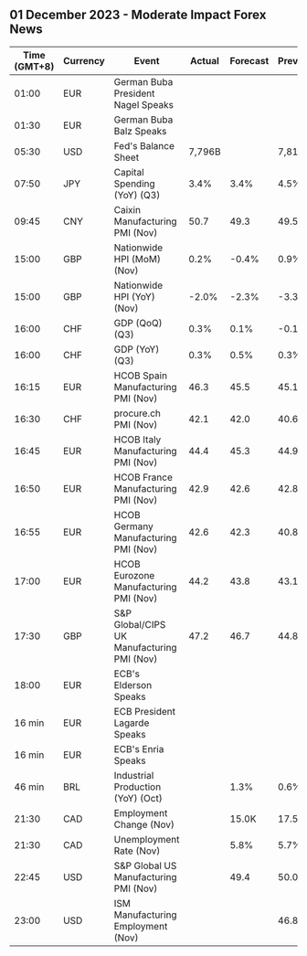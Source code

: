 ## 01 December 2023 - Moderate Impact Forex News

| Time (GMT+8) | Currency | Event | Actual | Forecast | Previous |
|------|----------|-------|--------|----------|----------|
| 01:00 | EUR | German Buba President Nagel Speaks |  |  |  |
| 01:30 | EUR | German Buba Balz Speaks |  |  |  |
| 05:30 | USD | Fed's Balance Sheet | 7,796B |  | 7,811B |
| 07:50 | JPY | Capital Spending (YoY) (Q3) | 3.4% | 3.4% | 4.5% |
| 09:45 | CNY | Caixin Manufacturing PMI (Nov) | 50.7 | 49.3 | 49.5 |
| 15:00 | GBP | Nationwide HPI (MoM) (Nov) | 0.2% | -0.4% | 0.9% |
| 15:00 | GBP | Nationwide HPI (YoY) (Nov) | -2.0% | -2.3% | -3.3% |
| 16:00 | CHF | GDP (QoQ) (Q3) | 0.3% | 0.1% | -0.1% |
| 16:00 | CHF | GDP (YoY) (Q3) | 0.3% | 0.5% | 0.3% |
| 16:15 | EUR | HCOB Spain Manufacturing PMI (Nov) | 46.3 | 45.5 | 45.1 |
| 16:30 | CHF | procure.ch PMI (Nov) | 42.1 | 42.0 | 40.6 |
| 16:45 | EUR | HCOB Italy Manufacturing PMI (Nov) | 44.4 | 45.3 | 44.9 |
| 16:50 | EUR | HCOB France Manufacturing PMI (Nov) | 42.9 | 42.6 | 42.8 |
| 16:55 | EUR | HCOB Germany Manufacturing PMI (Nov) | 42.6 | 42.3 | 40.8 |
| 17:00 | EUR | HCOB Eurozone Manufacturing PMI (Nov) | 44.2 | 43.8 | 43.1 |
| 17:30 | GBP | S&P Global/CIPS UK Manufacturing PMI (Nov) | 47.2 | 46.7 | 44.8 |
| 18:00 | EUR | ECB's Elderson Speaks |  |  |  |
| 16 min | EUR | ECB President Lagarde Speaks |  |  |  |
| 16 min | EUR | ECB's Enria Speaks |  |  |  |
| 46 min | BRL | Industrial Production (YoY) (Oct) |  | 1.3% | 0.6% |
| 21:30 | CAD | Employment Change (Nov) |  | 15.0K | 17.5K |
| 21:30 | CAD | Unemployment Rate (Nov) |  | 5.8% | 5.7% |
| 22:45 | USD | S&P Global US Manufacturing PMI (Nov) |  | 49.4 | 50.0 |
| 23:00 | USD | ISM Manufacturing Employment (Nov) |  |  | 46.8 |
